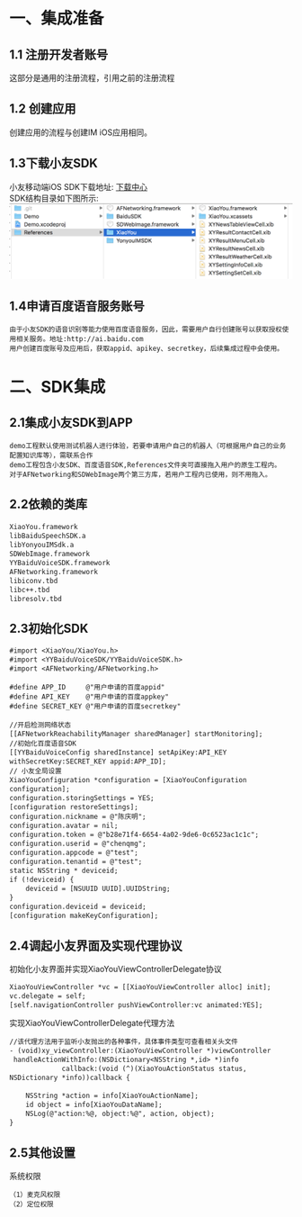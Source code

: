 # 一、集成准备
## 1.1 注册开发者账号
这部分是通用的注册流程，引用之前的注册流程
## 1.2 创建应用
创建应用的流程与创建IM iOS应用相同。
## 1.3下载小友SDK
小友移动端iOS SDK下载地址:
[下载中心](../../../11-/download.md)<br/>
SDK结构目录如下图所示:
![图片](demo目录结构-非IM版.png)
## 1.4申请百度语音服务账号
	由于小友SDK的语音识别等能力使用百度语音服务，因此，需要用户自行创建账号以获取授权使用相关服务。地址:http://ai.baidu.com
	用户创建百度账号及应用后，获取appid、apikey、secretkey，后续集成过程中会使用。
# 二、SDK集成
## 2.1集成小友SDK到APP
	demo工程默认使用测试机器人进行体验，若要申请用户自己的机器人（可根据用户自己的业务配置知识库等），需联系合作
	demo工程包含小友SDK、百度语音SDK,References文件夹可直接拖入用户的原生工程内。
	对于AFNetworking和SDWebImage两个第三方库，若用户工程内已使用，则不用拖入。
## 2.2依赖的类库
	XiaoYou.framework
	libBaiduSpeechSDK.a
	libYonyouIMSdk.a
	SDWebImage.framework
	YYBaiduVoiceSDK.framework
	AFNetworking.framework
	libiconv.tbd
	libc++.tbd
	libresolv.tbd
## 2.3初始化SDK
	#import <XiaoYou/XiaoYou.h>
	#import <YYBaiduVoiceSDK/YYBaiduVoiceSDK.h>
	#import <AFNetworking/AFNetworking.h>
	
	#define APP_ID     @"用户申请的百度appid"
	#define API_KEY    @"用户申请的百度appkey"
	#define SECRET_KEY @"用户申请的百度secretkey"
	
	//开启检测网络状态
    [[AFNetworkReachabilityManager sharedManager] startMonitoring];
    //初始化百度语音SDK
    [[YYBaiduVoiceConfig sharedInstance] setApiKey:API_KEY withSecretKey:SECRET_KEY appid:APP_ID];
    // 小友全局设置
    XiaoYouConfiguration *configuration = [XiaoYouConfiguration configuration];
    configuration.storingSettings = YES;
    [configuration restoreSettings];
    configuration.nickname = @"陈庆明";
    configuration.avatar = nil;
    configuration.token = @"b28e71f4-6654-4a02-9de6-0c6523ac1c1c";
    configuration.userid = @"chenqmg";
    configuration.appcode = @"test";
    configuration.tenantid = @"test";
    static NSString * deviceid;
    if (!deviceid) {
        deviceid = [NSUUID UUID].UUIDString;
    }
    configuration.deviceid = deviceid;
    [configuration makeKeyConfiguration]; 
## 2.4调起小友界面及实现代理协议
初始化小友界面并实现XiaoYouViewControllerDelegate协议
	
	XiaoYouViewController *vc = [[XiaoYouViewController alloc] init];
	vc.delegate = self;
	[self.navigationController pushViewController:vc animated:YES];

实现XiaoYouViewControllerDelegate代理方法

	//该代理方法用于监听小友抛出的各种事件，具体事件类型可查看相关头文件
	- (void)xy_viewController:(XiaoYouViewController *)viewController
     handleActionWithInfo:(NSDictionary<NSString *,id> *)info
                 callback:(void (^)(XiaoYouActionStatus status, NSDictionary *info))callback {
    
    	NSString *action = info[XiaoYouActionName];
    	id object = info[XiaoYouDataName];
    	NSLog(@"action:%@, object:%@", action, object);
	}
## 2.5其他设置
系统权限

	（1）麦克风权限
	（2）定位权限

